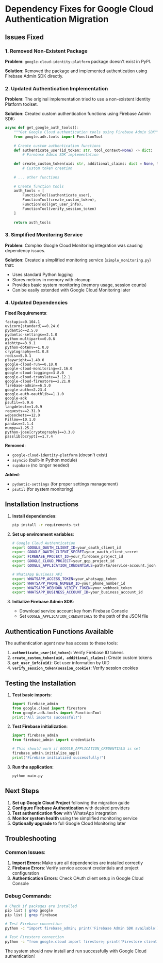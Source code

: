 # Dependency Fixes for Google Cloud Authentication Migration

## Issues Fixed

### 1. **Removed Non-Existent Package**
**Problem**: `google-cloud-identity-platform` package doesn't exist in PyPI.

**Solution**: Removed the package and implemented authentication using Firebase Admin SDK directly.

### 2. **Updated Authentication Implementation**
**Problem**: The original implementation tried to use a non-existent Identity Platform toolset.

**Solution**: Created custom authentication functions using Firebase Admin SDK:

```python
async def get_google_auth_tools():
    """Get Google Cloud authentication tools using Firebase Admin SDK"""
    from google.adk.tools import FunctionTool
    
    # Create custom authentication functions
    def authenticate_user(id_token: str, tool_context=None) -> dict:
        # Firebase Admin SDK implementation
    
    def create_custom_token(uid: str, additional_claims: dict = None, tool_context=None) -> dict:
        # Custom token creation
    
    # ... other functions
    
    # Create function tools
    auth_tools = [
        FunctionTool(authenticate_user),
        FunctionTool(create_custom_token),
        FunctionTool(get_user_info),
        FunctionTool(verify_session_token)
    ]
    
    return auth_tools
```

### 3. **Simplified Monitoring Service**
**Problem**: Complex Google Cloud Monitoring integration was causing dependency issues.

**Solution**: Created a simplified monitoring service (`simple_monitoring.py`) that:
- Uses standard Python logging
- Stores metrics in memory with cleanup
- Provides basic system monitoring (memory usage, session counts)
- Can be easily extended with Google Cloud Monitoring later

### 4. **Updated Dependencies**
**Fixed Requirements**:
```
fastapi==0.104.1
uvicorn[standard]==0.24.0
pydantic==2.5.0
pydantic-settings==2.1.0
python-multipart==0.0.6
aiohttp==3.9.1
python-dotenv==1.0.0
cryptography==41.0.8
redis==5.0.1
playwright==1.40.0
google-cloud-run==0.10.0
google-cloud-monitoring==2.16.0
google-cloud-logging==3.8.0
google-cloud-translate==3.12.1
google-cloud-firestore==2.21.0
firebase-admin==6.5.0
google-auth==2.23.4
google-auth-oauthlib==1.1.0
google-adk
psutil==5.9.6
langdetect==1.0.9
requests==2.31.0
websockets==12.0
Pillow==10.1.0
pandas==2.1.4
numpy==1.25.2
python-jose[cryptography]==3.3.0
passlib[bcrypt]==1.7.4
```

**Removed**:
- `google-cloud-identity-platform` (doesn't exist)
- `asyncio` (built-in Python module)
- `supabase` (no longer needed)

**Added**:
- `pydantic-settings` (for proper settings management)
- `psutil` (for system monitoring)

## Installation Instructions

1. **Install dependencies**:
   ```bash
   pip install -r requirements.txt
   ```

2. **Set up environment variables**:
   ```bash
   # Google Cloud Authentication
   export GOOGLE_OAUTH_CLIENT_ID=your_oauth_client_id
   export GOOGLE_OAUTH_CLIENT_SECRET=your_oauth_client_secret
   export FIREBASE_PROJECT_ID=your_firebase_project_id
   export GOOGLE_CLOUD_PROJECT=your_gcp_project_id
   export GOOGLE_APPLICATION_CREDENTIALS=path/to/service-account.json
   
   # WhatsApp Business API
   export WHATSAPP_ACCESS_TOKEN=your_whatsapp_token
   export WHATSAPP_PHONE_NUMBER_ID=your_phone_number_id
   export WHATSAPP_WEBHOOK_VERIFY_TOKEN=your_webhook_token
   export WHATSAPP_BUSINESS_ACCOUNT_ID=your_business_account_id
   ```

3. **Initialize Firebase Admin SDK**:
   - Download service account key from Firebase Console
   - Set `GOOGLE_APPLICATION_CREDENTIALS` to the path of the JSON file

## Authentication Functions Available

The authentication agent now has access to these tools:

1. **`authenticate_user(id_token)`**: Verify Firebase ID tokens
2. **`create_custom_token(uid, additional_claims)`**: Create custom tokens
3. **`get_user_info(uid)`**: Get user information by UID
4. **`verify_session_token(session_cookie)`**: Verify session cookies

## Testing the Installation

1. **Test basic imports**:
   ```python
   import firebase_admin
   from google.cloud import firestore
   from google.adk.tools import FunctionTool
   print("All imports successful!")
   ```

2. **Test Firebase initialization**:
   ```python
   import firebase_admin
   from firebase_admin import credentials
   
   # This should work if GOOGLE_APPLICATION_CREDENTIALS is set
   firebase_admin.initialize_app()
   print("Firebase initialized successfully!")
   ```

3. **Run the application**:
   ```bash
   python main.py
   ```

## Next Steps

1. **Set up Google Cloud Project** following the migration guide
2. **Configure Firebase Authentication** with desired providers
3. **Test authentication flow** with WhatsApp integration
4. **Monitor system health** using the simplified monitoring service
5. **Optionally upgrade** to full Google Cloud Monitoring later

## Troubleshooting

### Common Issues:

1. **Import Errors**: Make sure all dependencies are installed correctly
2. **Firebase Errors**: Verify service account credentials and project configuration
3. **Authentication Errors**: Check OAuth client setup in Google Cloud Console

### Debug Commands:

```bash
# Check if packages are installed
pip list | grep google
pip list | grep firebase

# Test Firebase connection
python -c "import firebase_admin; print('Firebase Admin SDK available')"

# Test Firestore connection
python -c "from google.cloud import firestore; print('Firestore client available')"
```

The system should now install and run successfully with Google Cloud authentication!